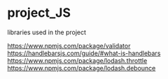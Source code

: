 # project_JS

libraries used in the project

https://www.npmjs.com/package/validator
https://handlebarsjs.com/guide/#what-is-handlebars
https://www.npmjs.com/package/lodash.throttle
https://www.npmjs.com/package/lodash.debounce
